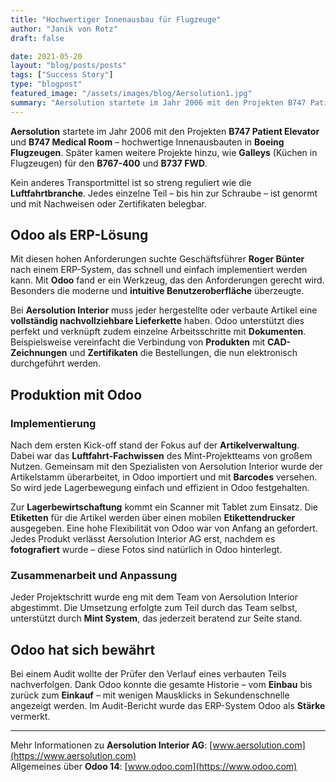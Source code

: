 ```yaml
---
title: "Hochwertiger Innenausbau für Flugzeuge"
author: "Janik von Rotz"
draft: false

date: 2021-05-20
layout: "blog/posts/posts"
tags: ["Success Story"]
type: "blogpost"
featured_image: "/assets/images/blog/Aersolution1.jpg"
summary: "Aersolution startete im Jahr 2006 mit den Projekten B747 Patient Elevator und B747 Medical Room. Das sind hochwertige Innenausbauten in Boeing Flugzeugen.  Später kamen weitere Projekte dazu wie Galle..."
---
```


**Aersolution** startete im Jahr 2006 mit den Projekten **B747 Patient Elevator** und **B747 Medical Room** – hochwertige Innenausbauten in **Boeing Flugzeugen**. Später kamen weitere Projekte hinzu, wie **Galleys** (Küchen in Flugzeugen) für den **B767-400** und **B737 FWD**.

Kein anderes Transportmittel ist so streng reguliert wie die **Luftfahrtbranche**. Jedes einzelne Teil – bis hin zur Schraube – ist genormt und mit Nachweisen oder Zertifikaten belegbar.

## Odoo als ERP-Lösung

Mit diesen hohen Anforderungen suchte Geschäftsführer **Roger Bünter** nach einem ERP-System, das schnell und einfach implementiert werden kann. Mit **Odoo** fand er ein Werkzeug, das den Anforderungen gerecht wird. Besonders die moderne und **intuitive Benutzeroberfläche** überzeugte.

Bei **Aersolution Interior** muss jeder hergestellte oder verbaute Artikel eine **vollständig nachvollziehbare Lieferkette** haben. Odoo unterstützt dies perfekt und verknüpft zudem einzelne Arbeitsschritte mit **Dokumenten**. Beispielsweise vereinfacht die Verbindung von **Produkten** mit **CAD-Zeichnungen** und **Zertifikaten** die Bestellungen, die nun elektronisch durchgeführt werden.

## Produktion mit Odoo

### Implementierung

Nach dem ersten Kick-off stand der Fokus auf der **Artikelverwaltung**. Dabei war das **Luftfahrt-Fachwissen** des Mint-Projektteams von großem Nutzen. Gemeinsam mit den Spezialisten von Aersolution Interior wurde der Artikelstamm überarbeitet, in Odoo importiert und mit **Barcodes** versehen. So wird jede Lagerbewegung einfach und effizient in Odoo festgehalten.

Zur **Lagerbewirtschaftung** kommt ein Scanner mit Tablet zum Einsatz. Die **Etiketten** für die Artikel werden über einen mobilen **Etikettendrucker** ausgegeben. Eine hohe Flexibilität von Odoo war von Anfang an gefordert. Jedes Produkt verlässt Aersolution Interior AG erst, nachdem es **fotografiert** wurde – diese Fotos sind natürlich in Odoo hinterlegt.

### Zusammenarbeit und Anpassung

Jeder Projektschritt wurde eng mit dem Team von Aersolution Interior abgestimmt. Die Umsetzung erfolgte zum Teil durch das Team selbst, unterstützt durch **Mint System**, das jederzeit beratend zur Seite stand.

## Odoo hat sich bewährt

Bei einem Audit wollte der Prüfer den Verlauf eines verbauten Teils nachverfolgen. Dank Odoo konnte die gesamte Historie – vom **Einbau** bis zurück zum **Einkauf** – mit wenigen Mausklicks in Sekundenschnelle angezeigt werden. Im Audit-Bericht wurde das ERP-System Odoo als **Stärke** vermerkt.

---

Mehr Informationen zu **Aersolution Interior AG**: [www.aersolution.com](https://www.aersolution.com)  
Allgemeines über **Odoo 14**: [www.odoo.com](https://www.odoo.com)


